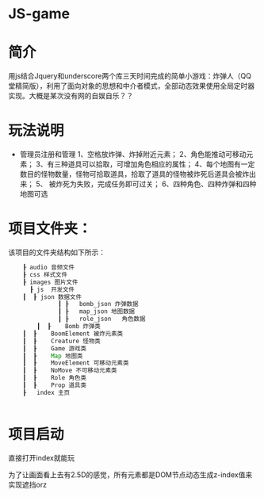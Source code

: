 # JS-game

# 简介
用js结合Jquery和underscore两个库三天时间完成的简单小游戏：炸弹人（QQ堂精简版），利用了面向对象的思想和中介者模式，全部动态效果使用全局定时器实现。大概是某次没有网的自娱自乐？？

# 玩法说明
* 管理员注册和管理
1、空格放炸弹、炸掉附近元素；
2、角色能推动可移动元素；
3、有三种道具可以拾取，可增加角色相应的属性；
4、每个地图有一定数目的怪物数量，怪物可拾取道具，拾取了道具的怪物被炸死后道具会被炸出来；
5、 被炸死为失败，完成任务即可过关；
6、四种角色、四种炸弹和四种地图可选

# 项目文件夹：
该项目的文件夹结构如下所示：<br>
```javascript
    ┠ audio 音频文件
    ┠ css 样式文件
    ┠ images 图片文件
	  ┠ js 	开发文件
    ┃  ┠ json 数据文件
			  ┃ ┠	bomb_json 炸弹数据
			  ┃ ┠	map_json 地图数据
			  ┃ ┠	role_json   角色数据
		┃  ┠	Bomb 炸弹类
    ┃  ┠	BoomElement 被炸元素类
    ┃  ┠	Creature 怪物类
    ┃  ┠	Game 游戏类
    ┃  ┠	Map 地图类
    ┃  ┠	MoveElement 可移动元素类
    ┃  ┠	NoMove 不可移动元素类
    ┃  ┠	Role 角色类
    ┃  ┠	Prop 道具类
    ┠	index 主页
		
```
# 项目启动
直接打开index就能玩

为了让画面看上去有2.5D的感觉，所有元素都是DOM节点动态生成z-index值来实现遮挡orz
